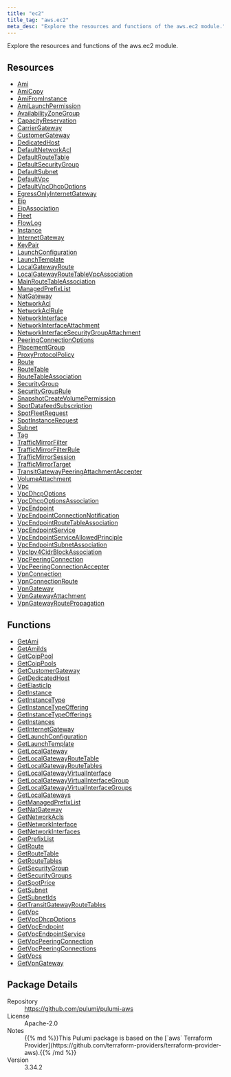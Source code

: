 ```yaml
---
title: "ec2"
title_tag: "aws.ec2"
meta_desc: "Explore the resources and functions of the aws.ec2 module."
---
```


<!-- WARNING: this file was generated by Pulumi Docs Generator. -->
<!-- Do not edit by hand unless you're certain you know what you are doing! -->

Explore the resources and functions of the aws.ec2 module.

<h2 id="resources">Resources</h2>
<ul class="api">
    <li><a href="ami" title="Ami"><span class="symbol resource"></span>Ami</a></li>
    <li><a href="amicopy" title="AmiCopy"><span class="symbol resource"></span>AmiCopy</a></li>
    <li><a href="amifrominstance" title="AmiFromInstance"><span class="symbol resource"></span>AmiFromInstance</a></li>
    <li><a href="amilaunchpermission" title="AmiLaunchPermission"><span class="symbol resource"></span>AmiLaunchPermission</a></li>
    <li><a href="availabilityzonegroup" title="AvailabilityZoneGroup"><span class="symbol resource"></span>AvailabilityZoneGroup</a></li>
    <li><a href="capacityreservation" title="CapacityReservation"><span class="symbol resource"></span>CapacityReservation</a></li>
    <li><a href="carriergateway" title="CarrierGateway"><span class="symbol resource"></span>CarrierGateway</a></li>
    <li><a href="customergateway" title="CustomerGateway"><span class="symbol resource"></span>CustomerGateway</a></li>
    <li><a href="dedicatedhost" title="DedicatedHost"><span class="symbol resource"></span>DedicatedHost</a></li>
    <li><a href="defaultnetworkacl" title="DefaultNetworkAcl"><span class="symbol resource"></span>DefaultNetworkAcl</a></li>
    <li><a href="defaultroutetable" title="DefaultRouteTable"><span class="symbol resource"></span>DefaultRouteTable</a></li>
    <li><a href="defaultsecuritygroup" title="DefaultSecurityGroup"><span class="symbol resource"></span>DefaultSecurityGroup</a></li>
    <li><a href="defaultsubnet" title="DefaultSubnet"><span class="symbol resource"></span>DefaultSubnet</a></li>
    <li><a href="defaultvpc" title="DefaultVpc"><span class="symbol resource"></span>DefaultVpc</a></li>
    <li><a href="defaultvpcdhcpoptions" title="DefaultVpcDhcpOptions"><span class="symbol resource"></span>DefaultVpcDhcpOptions</a></li>
    <li><a href="egressonlyinternetgateway" title="EgressOnlyInternetGateway"><span class="symbol resource"></span>EgressOnlyInternetGateway</a></li>
    <li><a href="eip" title="Eip"><span class="symbol resource"></span>Eip</a></li>
    <li><a href="eipassociation" title="EipAssociation"><span class="symbol resource"></span>EipAssociation</a></li>
    <li><a href="fleet" title="Fleet"><span class="symbol resource"></span>Fleet</a></li>
    <li><a href="flowlog" title="FlowLog"><span class="symbol resource"></span>FlowLog</a></li>
    <li><a href="instance" title="Instance"><span class="symbol resource"></span>Instance</a></li>
    <li><a href="internetgateway" title="InternetGateway"><span class="symbol resource"></span>InternetGateway</a></li>
    <li><a href="keypair" title="KeyPair"><span class="symbol resource"></span>KeyPair</a></li>
    <li><a href="launchconfiguration" title="LaunchConfiguration"><span class="symbol resource"></span>LaunchConfiguration</a></li>
    <li><a href="launchtemplate" title="LaunchTemplate"><span class="symbol resource"></span>LaunchTemplate</a></li>
    <li><a href="localgatewayroute" title="LocalGatewayRoute"><span class="symbol resource"></span>LocalGatewayRoute</a></li>
    <li><a href="localgatewayroutetablevpcassociation" title="LocalGatewayRouteTableVpcAssociation"><span class="symbol resource"></span>LocalGatewayRouteTableVpcAssociation</a></li>
    <li><a href="mainroutetableassociation" title="MainRouteTableAssociation"><span class="symbol resource"></span>MainRouteTableAssociation</a></li>
    <li><a href="managedprefixlist" title="ManagedPrefixList"><span class="symbol resource"></span>ManagedPrefixList</a></li>
    <li><a href="natgateway" title="NatGateway"><span class="symbol resource"></span>NatGateway</a></li>
    <li><a href="networkacl" title="NetworkAcl"><span class="symbol resource"></span>NetworkAcl</a></li>
    <li><a href="networkaclrule" title="NetworkAclRule"><span class="symbol resource"></span>NetworkAclRule</a></li>
    <li><a href="networkinterface" title="NetworkInterface"><span class="symbol resource"></span>NetworkInterface</a></li>
    <li><a href="networkinterfaceattachment" title="NetworkInterfaceAttachment"><span class="symbol resource"></span>NetworkInterfaceAttachment</a></li>
    <li><a href="networkinterfacesecuritygroupattachment" title="NetworkInterfaceSecurityGroupAttachment"><span class="symbol resource"></span>NetworkInterfaceSecurityGroupAttachment</a></li>
    <li><a href="peeringconnectionoptions" title="PeeringConnectionOptions"><span class="symbol resource"></span>PeeringConnectionOptions</a></li>
    <li><a href="placementgroup" title="PlacementGroup"><span class="symbol resource"></span>PlacementGroup</a></li>
    <li><a href="proxyprotocolpolicy" title="ProxyProtocolPolicy"><span class="symbol resource"></span>ProxyProtocolPolicy</a></li>
    <li><a href="route" title="Route"><span class="symbol resource"></span>Route</a></li>
    <li><a href="routetable" title="RouteTable"><span class="symbol resource"></span>RouteTable</a></li>
    <li><a href="routetableassociation" title="RouteTableAssociation"><span class="symbol resource"></span>RouteTableAssociation</a></li>
    <li><a href="securitygroup" title="SecurityGroup"><span class="symbol resource"></span>SecurityGroup</a></li>
    <li><a href="securitygrouprule" title="SecurityGroupRule"><span class="symbol resource"></span>SecurityGroupRule</a></li>
    <li><a href="snapshotcreatevolumepermission" title="SnapshotCreateVolumePermission"><span class="symbol resource"></span>SnapshotCreateVolumePermission</a></li>
    <li><a href="spotdatafeedsubscription" title="SpotDatafeedSubscription"><span class="symbol resource"></span>SpotDatafeedSubscription</a></li>
    <li><a href="spotfleetrequest" title="SpotFleetRequest"><span class="symbol resource"></span>SpotFleetRequest</a></li>
    <li><a href="spotinstancerequest" title="SpotInstanceRequest"><span class="symbol resource"></span>SpotInstanceRequest</a></li>
    <li><a href="subnet" title="Subnet"><span class="symbol resource"></span>Subnet</a></li>
    <li><a href="tag" title="Tag"><span class="symbol resource"></span>Tag</a></li>
    <li><a href="trafficmirrorfilter" title="TrafficMirrorFilter"><span class="symbol resource"></span>TrafficMirrorFilter</a></li>
    <li><a href="trafficmirrorfilterrule" title="TrafficMirrorFilterRule"><span class="symbol resource"></span>TrafficMirrorFilterRule</a></li>
    <li><a href="trafficmirrorsession" title="TrafficMirrorSession"><span class="symbol resource"></span>TrafficMirrorSession</a></li>
    <li><a href="trafficmirrortarget" title="TrafficMirrorTarget"><span class="symbol resource"></span>TrafficMirrorTarget</a></li>
    <li><a href="transitgatewaypeeringattachmentaccepter" title="TransitGatewayPeeringAttachmentAccepter"><span class="symbol resource"></span>TransitGatewayPeeringAttachmentAccepter</a></li>
    <li><a href="volumeattachment" title="VolumeAttachment"><span class="symbol resource"></span>VolumeAttachment</a></li>
    <li><a href="vpc" title="Vpc"><span class="symbol resource"></span>Vpc</a></li>
    <li><a href="vpcdhcpoptions" title="VpcDhcpOptions"><span class="symbol resource"></span>VpcDhcpOptions</a></li>
    <li><a href="vpcdhcpoptionsassociation" title="VpcDhcpOptionsAssociation"><span class="symbol resource"></span>VpcDhcpOptionsAssociation</a></li>
    <li><a href="vpcendpoint" title="VpcEndpoint"><span class="symbol resource"></span>VpcEndpoint</a></li>
    <li><a href="vpcendpointconnectionnotification" title="VpcEndpointConnectionNotification"><span class="symbol resource"></span>VpcEndpointConnectionNotification</a></li>
    <li><a href="vpcendpointroutetableassociation" title="VpcEndpointRouteTableAssociation"><span class="symbol resource"></span>VpcEndpointRouteTableAssociation</a></li>
    <li><a href="vpcendpointservice" title="VpcEndpointService"><span class="symbol resource"></span>VpcEndpointService</a></li>
    <li><a href="vpcendpointserviceallowedprinciple" title="VpcEndpointServiceAllowedPrinciple"><span class="symbol resource"></span>VpcEndpointServiceAllowedPrinciple</a></li>
    <li><a href="vpcendpointsubnetassociation" title="VpcEndpointSubnetAssociation"><span class="symbol resource"></span>VpcEndpointSubnetAssociation</a></li>
    <li><a href="vpcipv4cidrblockassociation" title="VpcIpv4CidrBlockAssociation"><span class="symbol resource"></span>VpcIpv4CidrBlockAssociation</a></li>
    <li><a href="vpcpeeringconnection" title="VpcPeeringConnection"><span class="symbol resource"></span>VpcPeeringConnection</a></li>
    <li><a href="vpcpeeringconnectionaccepter" title="VpcPeeringConnectionAccepter"><span class="symbol resource"></span>VpcPeeringConnectionAccepter</a></li>
    <li><a href="vpnconnection" title="VpnConnection"><span class="symbol resource"></span>VpnConnection</a></li>
    <li><a href="vpnconnectionroute" title="VpnConnectionRoute"><span class="symbol resource"></span>VpnConnectionRoute</a></li>
    <li><a href="vpngateway" title="VpnGateway"><span class="symbol resource"></span>VpnGateway</a></li>
    <li><a href="vpngatewayattachment" title="VpnGatewayAttachment"><span class="symbol resource"></span>VpnGatewayAttachment</a></li>
    <li><a href="vpngatewayroutepropagation" title="VpnGatewayRoutePropagation"><span class="symbol resource"></span>VpnGatewayRoutePropagation</a></li>
</ul>

<h2 id="functions">Functions</h2>
<ul class="api">
    <li><a href="getami" title="GetAmi"><span class="symbol function"></span>GetAmi</a></li>
    <li><a href="getamiids" title="GetAmiIds"><span class="symbol function"></span>GetAmiIds</a></li>
    <li><a href="getcoippool" title="GetCoipPool"><span class="symbol function"></span>GetCoipPool</a></li>
    <li><a href="getcoippools" title="GetCoipPools"><span class="symbol function"></span>GetCoipPools</a></li>
    <li><a href="getcustomergateway" title="GetCustomerGateway"><span class="symbol function"></span>GetCustomerGateway</a></li>
    <li><a href="getdedicatedhost" title="GetDedicatedHost"><span class="symbol function"></span>GetDedicatedHost</a></li>
    <li><a href="getelasticip" title="GetElasticIp"><span class="symbol function"></span>GetElasticIp</a></li>
    <li><a href="getinstance" title="GetInstance"><span class="symbol function"></span>GetInstance</a></li>
    <li><a href="getinstancetype" title="GetInstanceType"><span class="symbol function"></span>GetInstanceType</a></li>
    <li><a href="getinstancetypeoffering" title="GetInstanceTypeOffering"><span class="symbol function"></span>GetInstanceTypeOffering</a></li>
    <li><a href="getinstancetypeofferings" title="GetInstanceTypeOfferings"><span class="symbol function"></span>GetInstanceTypeOfferings</a></li>
    <li><a href="getinstances" title="GetInstances"><span class="symbol function"></span>GetInstances</a></li>
    <li><a href="getinternetgateway" title="GetInternetGateway"><span class="symbol function"></span>GetInternetGateway</a></li>
    <li><a href="getlaunchconfiguration" title="GetLaunchConfiguration"><span class="symbol function"></span>GetLaunchConfiguration</a></li>
    <li><a href="getlaunchtemplate" title="GetLaunchTemplate"><span class="symbol function"></span>GetLaunchTemplate</a></li>
    <li><a href="getlocalgateway" title="GetLocalGateway"><span class="symbol function"></span>GetLocalGateway</a></li>
    <li><a href="getlocalgatewayroutetable" title="GetLocalGatewayRouteTable"><span class="symbol function"></span>GetLocalGatewayRouteTable</a></li>
    <li><a href="getlocalgatewayroutetables" title="GetLocalGatewayRouteTables"><span class="symbol function"></span>GetLocalGatewayRouteTables</a></li>
    <li><a href="getlocalgatewayvirtualinterface" title="GetLocalGatewayVirtualInterface"><span class="symbol function"></span>GetLocalGatewayVirtualInterface</a></li>
    <li><a href="getlocalgatewayvirtualinterfacegroup" title="GetLocalGatewayVirtualInterfaceGroup"><span class="symbol function"></span>GetLocalGatewayVirtualInterfaceGroup</a></li>
    <li><a href="getlocalgatewayvirtualinterfacegroups" title="GetLocalGatewayVirtualInterfaceGroups"><span class="symbol function"></span>GetLocalGatewayVirtualInterfaceGroups</a></li>
    <li><a href="getlocalgateways" title="GetLocalGateways"><span class="symbol function"></span>GetLocalGateways</a></li>
    <li><a href="getmanagedprefixlist" title="GetManagedPrefixList"><span class="symbol function"></span>GetManagedPrefixList</a></li>
    <li><a href="getnatgateway" title="GetNatGateway"><span class="symbol function"></span>GetNatGateway</a></li>
    <li><a href="getnetworkacls" title="GetNetworkAcls"><span class="symbol function"></span>GetNetworkAcls</a></li>
    <li><a href="getnetworkinterface" title="GetNetworkInterface"><span class="symbol function"></span>GetNetworkInterface</a></li>
    <li><a href="getnetworkinterfaces" title="GetNetworkInterfaces"><span class="symbol function"></span>GetNetworkInterfaces</a></li>
    <li><a href="getprefixlist" title="GetPrefixList"><span class="symbol function"></span>GetPrefixList</a></li>
    <li><a href="getroute" title="GetRoute"><span class="symbol function"></span>GetRoute</a></li>
    <li><a href="getroutetable" title="GetRouteTable"><span class="symbol function"></span>GetRouteTable</a></li>
    <li><a href="getroutetables" title="GetRouteTables"><span class="symbol function"></span>GetRouteTables</a></li>
    <li><a href="getsecuritygroup" title="GetSecurityGroup"><span class="symbol function"></span>GetSecurityGroup</a></li>
    <li><a href="getsecuritygroups" title="GetSecurityGroups"><span class="symbol function"></span>GetSecurityGroups</a></li>
    <li><a href="getspotprice" title="GetSpotPrice"><span class="symbol function"></span>GetSpotPrice</a></li>
    <li><a href="getsubnet" title="GetSubnet"><span class="symbol function"></span>GetSubnet</a></li>
    <li><a href="getsubnetids" title="GetSubnetIds"><span class="symbol function"></span>GetSubnetIds</a></li>
    <li><a href="gettransitgatewayroutetables" title="GetTransitGatewayRouteTables"><span class="symbol function"></span>GetTransitGatewayRouteTables</a></li>
    <li><a href="getvpc" title="GetVpc"><span class="symbol function"></span>GetVpc</a></li>
    <li><a href="getvpcdhcpoptions" title="GetVpcDhcpOptions"><span class="symbol function"></span>GetVpcDhcpOptions</a></li>
    <li><a href="getvpcendpoint" title="GetVpcEndpoint"><span class="symbol function"></span>GetVpcEndpoint</a></li>
    <li><a href="getvpcendpointservice" title="GetVpcEndpointService"><span class="symbol function"></span>GetVpcEndpointService</a></li>
    <li><a href="getvpcpeeringconnection" title="GetVpcPeeringConnection"><span class="symbol function"></span>GetVpcPeeringConnection</a></li>
    <li><a href="getvpcpeeringconnections" title="GetVpcPeeringConnections"><span class="symbol function"></span>GetVpcPeeringConnections</a></li>
    <li><a href="getvpcs" title="GetVpcs"><span class="symbol function"></span>GetVpcs</a></li>
    <li><a href="getvpngateway" title="GetVpnGateway"><span class="symbol function"></span>GetVpnGateway</a></li>
</ul>

<h2 id="package-details">Package Details</h2>
<dl class="package-details">
	<dt>Repository</dt>
	<dd><a href="https://github.com/pulumi/pulumi-aws">https://github.com/pulumi/pulumi-aws</a></dd>
	<dt>License</dt>
	<dd>Apache-2.0</dd>
	<dt>Notes</dt>
	<dd>{{% md %}}This Pulumi package is based on the [`aws` Terraform Provider](https://github.com/terraform-providers/terraform-provider-aws).{{% /md %}}</dd>
	<dt>Version</dt>
	<dd>3.34.2</dd>
</dl>

